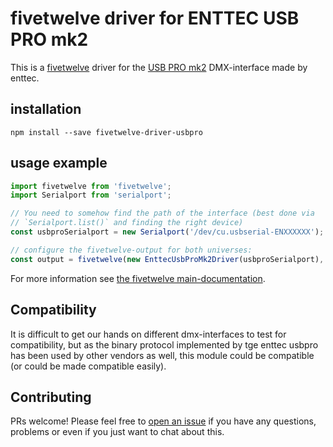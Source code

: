 # fivetwelve driver for ENTTEC USB PRO mk2

This is a [fivetwelve][] driver for the [USB PRO mk2][usbpromk2] DMX-interface made by enttec.

## installation

```
npm install --save fivetwelve-driver-usbpro
```

## usage example

```javascript
import fivetwelve from 'fivetwelve';
import Serialport from 'serialport';

// You need to somehow find the path of the interface (best done via 
// `Serialport.list()` and finding the right device)
const usbproSerialport = new Serialport('/dev/cu.usbserial-ENXXXXXX');

// configure the fivetwelve-output for both universes:
const output = fivetwelve(new EnttecUsbProMk2Driver(usbproSerialport), 2);

```

For more information see [the fivetwelve main-documentation][fivetwelve].


## Compatibility

It is difficult to get our hands on different dmx-interfaces to test for compatibility, but as the binary protocol implemented by tge enttec usbpro has been used by other vendors as well, this module could be compatible (or could be made compatible easily).


## Contributing

PRs welcome! Please feel free to [open an issue][issues] if you have any questions, problems or even if you just want to chat about this.


[fivetwelve]: https://github.com/beyondscreen/fivetwelve
[issues]: https://github.com/beyondscreen/fivetwelve-driver-usbpro/issues
[usbpromk2]: http://www.enttec.com/?main_menu=Products&pn=70314
